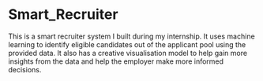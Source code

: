 # Smart_Recruiter
This is a smart recruiter system I built during my internship. It uses machine learning to identify eligible candidates out of the applicant pool using the provided data. It also has a creative visualisation model to help gain more insights from the data and help the employer make more informed decisions.
